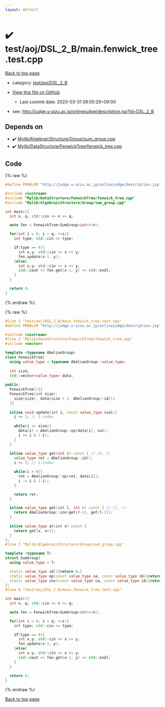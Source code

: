 ```yaml
---
layout: default
---
```


<!-- mathjax config similar to math.stackexchange -->
<script type="text/javascript" async
  src="https://cdnjs.cloudflare.com/ajax/libs/mathjax/2.7.5/MathJax.js?config=TeX-MML-AM_CHTML">
</script>
<script type="text/x-mathjax-config">
  MathJax.Hub.Config({
    TeX: { equationNumbers: { autoNumber: "AMS" }},
    tex2jax: {
      inlineMath: [ ['$','$'] ],
      processEscapes: true
    },
    "HTML-CSS": { matchFontHeight: false },
    displayAlign: "left",
    displayIndent: "2em"
  });
</script>

<script type="text/javascript" src="https://cdnjs.cloudflare.com/ajax/libs/jquery/3.4.1/jquery.min.js"></script>
<script src="https://cdn.jsdelivr.net/npm/jquery-balloon-js@1.1.2/jquery.balloon.min.js" integrity="sha256-ZEYs9VrgAeNuPvs15E39OsyOJaIkXEEt10fzxJ20+2I=" crossorigin="anonymous"></script>
<script type="text/javascript" src="../../../../assets/js/copy-button.js"></script>
<link rel="stylesheet" href="../../../../assets/css/copy-button.css" />


# :heavy_check_mark: test/aoj/DSL_2_B/main.fenwick_tree.test.cpp

<a href="../../../../index.html">Back to top page</a>

* category: <a href="../../../../index.html#082039b3153b4a2410d6e14e04aca1cc">test/aoj/DSL_2_B</a>
* <a href="{{ site.github.repository_url }}/blob/master/test/aoj/DSL_2_B/main.fenwick_tree.test.cpp">View this file on GitHub</a>
    - Last commit date: 2020-03-31 08:05:29+09:00


* see: <a href="http://judge.u-aizu.ac.jp/onlinejudge/description.jsp?id=DSL_2_B">http://judge.u-aizu.ac.jp/onlinejudge/description.jsp?id=DSL_2_B</a>


## Depends on

* :heavy_check_mark: <a href="../../../../library/Mylib/AlgebraicStructure/Group/sum_group.cpp.html">Mylib/AlgebraicStructure/Group/sum_group.cpp</a>
* :heavy_check_mark: <a href="../../../../library/Mylib/DataStructure/FenwickTree/fenwick_tree.cpp.html">Mylib/DataStructure/FenwickTree/fenwick_tree.cpp</a>


## Code

<a id="unbundled"></a>
{% raw %}
```cpp
#define PROBLEM "http://judge.u-aizu.ac.jp/onlinejudge/description.jsp?id=DSL_2_B"

#include <iostream>
#include "Mylib/DataStructure/FenwickTree/fenwick_tree.cpp"
#include "Mylib/AlgebraicStructure/Group/sum_group.cpp"

int main(){
  int n, q; std::cin >> n >> q;

  auto fen = FenwickTree<SumGroup<int>>(n);

  for(int i = 0; i < q; ++i){
    int type; std::cin >> type;

    if(type == 0){
      int x,y; std::cin >> x >> y;
      fen.update(x-1, y);
    }else{
      int x,y; std::cin >> x >> y;
      std::cout << fen.get(x-1, y) << std::endl;
    }
  }

  return 0;
}

```
{% endraw %}

<a id="bundled"></a>
{% raw %}
```cpp
#line 1 "test/aoj/DSL_2_B/main.fenwick_tree.test.cpp"
#define PROBLEM "http://judge.u-aizu.ac.jp/onlinejudge/description.jsp?id=DSL_2_B"

#include <iostream>
#line 2 "Mylib/DataStructure/FenwickTree/fenwick_tree.cpp"
#include <vector>

template <typename AbelianGroup>
class FenwickTree{
  using value_type = typename AbelianGroup::value_type;
  
  int size;
  std::vector<value_type> data;
  
public:
  FenwickTree(){}
  FenwickTree(int size):
    size(size), data(size + 1, AbelianGroup::id())
  {}
  
  inline void update(int i, const value_type &val){
    i += 1; // 1-index
    
    while(i <= size){
      data[i] = AbelianGroup::op(data[i], val);
      i += i & (-i);
    }
  }
  
  inline value_type get(int i) const { // [0, i)
    value_type ret = AbelianGroup::id();
    i += 1; // 1-index

    while(i > 0){
      ret = AbelianGroup::op(ret, data[i]);
      i -= i & (-i);
    }

    return ret;
  }

  inline value_type get(int l, int r) const { // [l, r)
    return AbelianGroup::inv(get(r-1), get(l-1));
  }
  
  inline value_type at(int x) const {
    return get(x, x+1);
  }
};
#line 2 "Mylib/AlgebraicStructure/Group/sum_group.cpp"

template <typename T>
struct SumGroup{
  using value_type = T;

  static value_type id(){return 0;}
  static value_type op(const value_type &a, const value_type &b){return a + b;}
  static value_type inv(const value_type &a, const value_type &b){return a - b;}
};
#line 6 "test/aoj/DSL_2_B/main.fenwick_tree.test.cpp"

int main(){
  int n, q; std::cin >> n >> q;

  auto fen = FenwickTree<SumGroup<int>>(n);

  for(int i = 0; i < q; ++i){
    int type; std::cin >> type;

    if(type == 0){
      int x,y; std::cin >> x >> y;
      fen.update(x-1, y);
    }else{
      int x,y; std::cin >> x >> y;
      std::cout << fen.get(x-1, y) << std::endl;
    }
  }

  return 0;
}

```
{% endraw %}

<a href="../../../../index.html">Back to top page</a>

